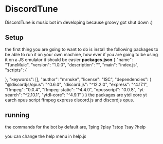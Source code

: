 # DiscordTune
DiscordTune is music bot im developing because groovy got shut down :)
## Setup
the first thing you are going to want to do is install the following packages to be able to run it on your own machine, 
how ever if you are going to be using it on a JS emulator it should be easier 
**packages.json**
{
  "name": "TuneMuic",
  "version": "1.0.0",
  "description": "",
  "main": "index.js",
  "scripts": {
   
  },
  "keywords": [],
  "author": "mrnuke",
  "license": "ISC",
  "dependencies": {
    "@discordjs/opus": "^0.6.0",
    "discord.js": "^12.2.0",
    "express": "^4.17.1",
    "ffmpeg": "0.0.4",
    "ffmpeg-static": "^4.4.0",
    "opusscript": "0.0.8",
    "yt-search": "^2.10.1",
    "ytdl-core": "^4.9.1"
  }
}
the packages are
ytdl core
yt earch
opus script
ffmpeg
express
discord.js
and discordjs opus.

## running 
the commands for the bot by default are,
?ping
?play
?stop
?say
?help

you can change the help menu in help.js


